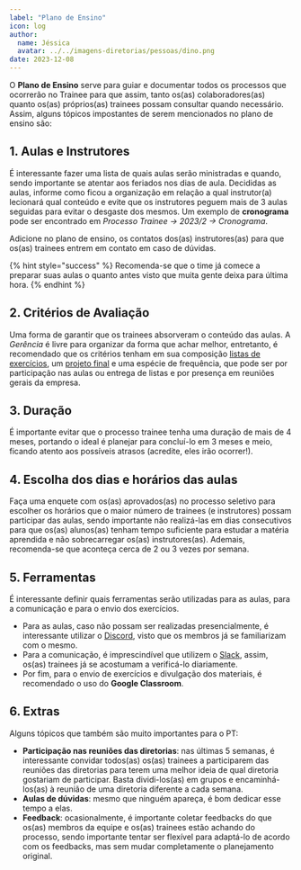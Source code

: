 ```yaml
---
label: "Plano de Ensino"
icon: log
author:
  name: Jéssica
  avatar: ../../imagens-diretorias/pessoas/dino.png
date: 2023-12-08
---
```


O **Plano de Ensino** serve para guiar e documentar todos os processos que ocorrerão no Trainee para que assim, tanto os(as) colaboradores(as) quanto os(as) próprios(as) trainees possam consultar quando necessário. Assim, alguns tópicos impostantes de serem mencionados no plano de ensino são:

## 1. Aulas e Instrutores  

É interessante fazer uma lista de quais aulas serão ministradas e quando, sendo importante se atentar aos feriados nos dias de aula. Decididas as aulas, informe como ficou a organização em relação a qual instrutor(a) lecionará qual conteúdo e evite que os instrutores peguem mais de 3 aulas seguidas para evitar o desgaste dos mesmos. Um exemplo de **cronograma** pode ser encontrado em *Processo Trainee -> 2023/2 -> Cronograma*.

Adicione no plano de ensino, os contatos dos(as) instrutores(as) para que os(as) trainees entrem em contato em caso de dúvidas.

{% hint style="success" %}
Recomenda-se que o time já comece a preparar suas aulas o quanto antes visto que muita gente deixa para última hora.
{% endhint %}

## 2. Critérios de Avaliação

Uma forma de garantir que os trainees absorveram o conteúdo das aulas. A *Gerência* é livre para organizar da forma que achar melhor, entretanto, é recomendado que os critérios tenham em sua composição [listas de exercícios](#listas-de-exercícios), um [projeto final](#projeto-final) e uma espécie de frequência, que pode ser por participação nas aulas ou entrega de listas e por presença em reuniões gerais da empresa.

## 3. Duração

É importante evitar que o processo trainee tenha uma duração de mais de 4 meses, portando o ideal é planejar para concluí-lo em 3 meses e meio, ficando atento aos possíveis atrasos (acredite, eles irão ocorrer!).

## 4. Escolha dos dias e horários das aulas

Faça uma enquete com os(as) aprovados(as) no processo seletivo para escolher os horários que o maior número de trainees (e instrutores) possam participar das aulas, sendo importante não realizá-las em dias consecutivos para que os(as) alunos(as) tenham tempo suficiente para estudar a matéria aprendida e não sobrecarregar os(as) instrutores(as). Ademais, recomenda-se que aconteça cerca de 2 ou 3 vezes por semana.

## 5. Ferramentas

É interessante definir quais ferramentas serão utilizadas para as aulas, para a comunicação e para o envio dos exercícios.

- Para as aulas, caso não possam ser realizadas presencialmente, é interessante utilizar o [Discord](ferramentas_comunicação.md#discord), visto que os membros já se familiarizam com o mesmo.
- Para a comunicação, é imprescindível que utilizem o [Slack](ferramentas_comunicação.md#slack), assim, os(as) trainees já se acostumam a verificá-lo diariamente.
- Por fim, para o envio de exercícios e divulgação dos materiais, é recomendado o uso do **Google Classroom**.

## 6. Extras

Alguns tópicos que também são muito importantes para o PT:

- **Participação nas reuniões das diretorias**: nas últimas 5 semanas, é interessante convidar todos(as) os(as) trainees a participarem das reuniões das diretorias para terem uma melhor ideia de qual diretoria gostariam de participar. Basta dividi-los(as) em grupos e encaminhá-los(as) à reunião de uma diretoria diferente a cada semana.
- **Aulas de dúvidas**: mesmo que ninguém apareça, é bom dedicar esse tempo a elas.
- **Feedback**: ocasionalmente, é importante coletar feedbacks do que os(as) membros da equipe e os(as) trainees estão achando do processo, sendo importante tentar ser flexível para adaptá-lo de acordo com os feedbacks, mas sem mudar completamente o planejamento original.